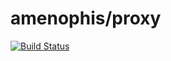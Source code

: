 # amenophis/proxy

[![Build Status](https://travis-ci.org/amenophis/proxy.svg?branch=master)](https://travis-ci.org/amenophis/proxy)
